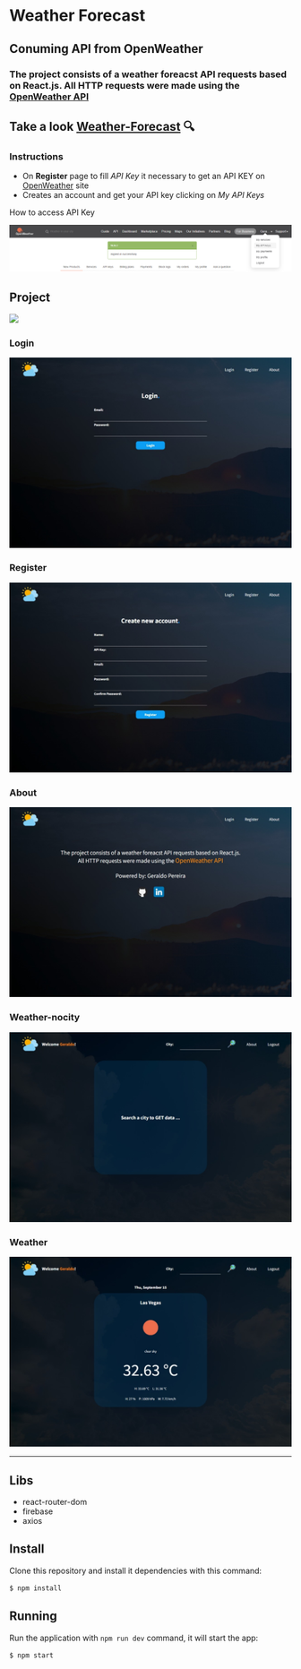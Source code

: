 # Weather Forecast

## Conuming API from <a src="https://openweathermap.org/">OpenWeather</a>

### The project consists of a weather foreacst API requests based on React.js. All HTTP requests were made using the <a href="https://openweathermap.org/">OpenWeather API</a>

## Take a look <a href="https://weather-forecast-geracneto.vercel.app">Weather-Forecast</a> :mag:

### Instructions
- On **Register** page to fill *API Key* it necessary to get an API KEY on <a href="https://openweathermap.org/">OpenWeather</a> site
- Creates an account and get your API key clicking on *My API Keys*

How to access API Key

<img src="/src/assets/images/projeto/openweather.png" >

## Project

<img src="/src/assets/images/projeto/weather-forecast.gif" >

### Login

<img src="/src/assets/images/projeto/login.jpeg" >

### Register

<img src="/src/assets/images/projeto/register.jpeg" >

### About

<img src="/src/assets/images/projeto/about.jpeg" >

### Weather-nocity

<img src="/src/assets/images/projeto/weather-nocity.jpeg" >

### Weather

<img src="/src/assets/images/projeto/weather.jpeg" >



<hr/>

## Libs
- react-router-dom
- firebase
- axios

## Install
Clone this repository and install it dependencies with this command: 
```sh
$ npm install
```

## Running
Run the application with `npm run dev` command, it will start the app:
```sh
$ npm start
